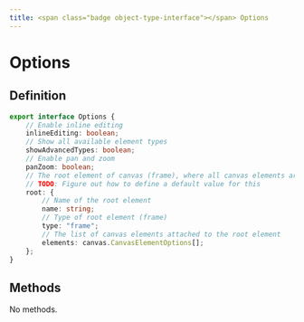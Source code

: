 ```yaml
---
title: <span class="badge object-type-interface"></span> Options
---
```

# <span class="badge object-type-interface"></span> Options

## Definition

```typescript
export interface Options {
	// Enable inline editing
	inlineEditing: boolean;
	// Show all available element types
	showAdvancedTypes: boolean;
	// Enable pan and zoom
	panZoom: boolean;
	// The root element of canvas (frame), where all canvas elements are nested
	// TODO: Figure out how to define a default value for this
	root: {
		// Name of the root element
		name: string;
		// Type of root element (frame)
		type: "frame";
		// The list of canvas elements attached to the root element
		elements: canvas.CanvasElementOptions[];
	};
}

```
## Methods

No methods.
